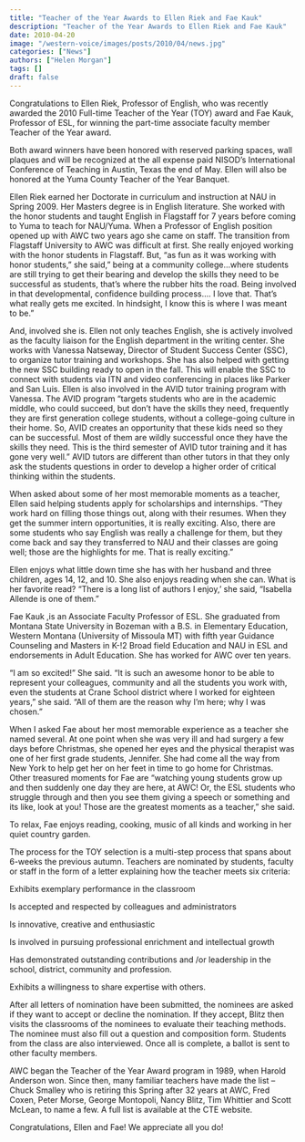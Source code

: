 ```yaml
---
title: "Teacher of the Year Awards to Ellen Riek and Fae Kauk"
description: "Teacher of the Year Awards to Ellen Riek and Fae Kauk"
date: 2010-04-20
image: "/western-voice/images/posts/2010/04/news.jpg"
categories: ["News"]
authors: ["Helen Morgan"]
tags: []
draft: false
---
```

Congratulations to Ellen Riek, Professor of English, who was recently awarded the 2010 Full-time Teacher of the Year (TOY) award and Fae Kauk, Professor of ESL, for winning the part-time associate faculty member Teacher of the Year award.

Both award winners have been honored with reserved parking spaces, wall plaques and will be recognized at the all expense paid NISOD’s International Conference of Teaching in Austin, Texas the end of May. Ellen will also be honored at the Yuma County Teacher of the Year Banquet.

Ellen Riek earned her Doctorate in curriculum and instruction at NAU in Spring 2009. Her Masters degree is in English literature. She worked with the honor students and taught English in Flagstaff for 7 years before coming to Yuma to teach for NAU/Yuma. When a Professor of English position opened up with AWC two years ago she came on staff. The transition from Flagstaff University to AWC was difficult at first. She really enjoyed working with the honor students in Flagstaff. But, “as fun as it was working with honor students,” she said,” being at a community college…where students are still trying to get their bearing and develop the skills they need to be successful as students, that’s where the rubber hits the road. Being involved in that developmental, confidence building process…. I love that. That’s what really gets me excited. In hindsight, I know this is where I was meant to be.”

And, involved she is. Ellen not only teaches English, she is actively involved as the faculty liaison for the English department in the writing center. She works with Vanessa Natseway, Director of Student Success Center (SSC), to organize tutor training and workshops. She has also helped with getting the new SSC building ready to open in the fall. This will enable the SSC to connect with students via ITN and video conferencing in places like Parker and San Luis. Ellen is also involved in the AVID tutor training program with Vanessa. The AVID program “targets students who are in the academic middle, who could succeed, but don’t have the skills they need, frequently they are first generation college students, without a college-going culture in their home. So, AVID creates an opportunity that these kids need so they can be successful. Most of them are wildly successful once they have the skills they need. This is the third semester of AVID tutor training and it has gone very well.” AVID tutors are different than other tutors in that they only ask the students questions in order to develop a higher order of critical thinking within the students.

When asked about some of her most memorable moments as a teacher, Ellen said helping students apply for scholarships and internships. “They work hard on filling those things out, along with their resumes. When they get the summer intern opportunities, it is really exciting. Also, there are some students who say English was really a challenge for them, but they come back and say they transferred to NAU and their classes are going well; those are the highlights for me. That is really exciting.”

Ellen enjoys what little down time she has with her husband and three children, ages 14, 12, and 10. She also enjoys reading when she can. What is her favorite read? “There is a long list of authors I enjoy,’ she said, “Isabella Allende is one of them.”

Fae Kauk ,is an Associate Faculty Professor of ESL. She graduated from Montana State University in Bozeman with a B.S. in Elementary Education, Western Montana (University of Missoula MT) with fifth year Guidance Counseling and Masters in K-!2 Broad field Education and NAU in ESL and endorsements in Adult Education. She has worked for AWC over ten years.

“I am so excited!” She said. “It is such an awesome honor to be able to represent your colleagues, community and all the students you work with, even the students at Crane School district where I worked for eighteen years,” she said. “All of them are the reason why I’m here; why I was chosen.”

When I asked Fae about her most memorable experience as a teacher she named several. At one point when she was very ill and had surgery a few days before Christmas, she opened her eyes and the physical therapist was one of her first grade students, Jennifer. She had come all the way from New York to help get her on her feet in time to go home for Christmas. Other treasured moments for Fae are “watching young students grow up and then suddenly one day they are here, at AWC! Or, the ESL students who struggle through and then you see them giving a speech or something and its like, look at you! Those are the greatest moments as a teacher,” she said.

To relax, Fae enjoys reading, cooking, music of all kinds and working in her quiet country garden.

The process for the TOY selection is a multi-step process that spans about 6-weeks the previous autumn. Teachers are nominated by students, faculty or staff in the form of a letter explaining how the teacher meets six criteria:

Exhibits exemplary performance in the classroom

Is accepted and respected by colleagues and administrators

Is innovative, creative and enthusiastic

Is involved in pursuing professional enrichment and intellectual growth

Has demonstrated outstanding contributions and /or leadership in the school, district, community and profession.

Exhibits a willingness to share expertise with others.

After all letters of nomination have been submitted, the nominees are asked if they want to accept or decline the nomination. If they accept, Blitz then visits the classrooms of the nominees to evaluate their teaching methods. The nominee must also fill out a question and composition form. Students from the class are also interviewed. Once all is complete, a ballot is sent to other faculty members.

AWC began the Teacher of the Year Award program in 1989, when Harold Anderson won. Since then, many familiar teachers have made the list – Chuck Smalley who is retiring this Spring after 32 years at AWC, Fred Coxen, Peter Morse, George Montopoli, Nancy Blitz, Tim Whittier and Scott McLean, to name a few. A full list is available at the CTE website.

Congratulations, Ellen and Fae! We appreciate all you do!